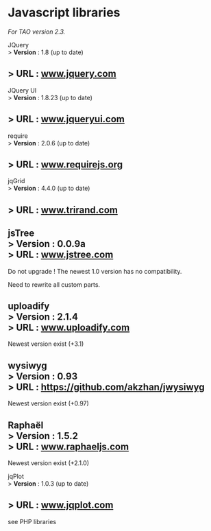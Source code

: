 <!--
parent: 'Documentation for core components'
created_at: '2012-08-22 12:06:06'
updated_at: '2013-02-27 10:56:48'
authors:
    - 'Somsack Sipasseuth'
tags:
    - 'Documentation for core components'
-->

Javascript libraries
====================

*For TAO version 2.3.*

JQuery\
\> **Version** : 1.8 (up to date)

\> **URL** : www.jquery.com
----------------------------------

JQuery UI\
\> **Version** : 1.8.23 (up to date)

\> **URL** : www.jqueryui.com
-------------------------------------

require\
\> **Version** : 2.0.6 (up to date)

\> **URL** : www.requirejs.org
------------------------------------

jqGrid\
\> **Version** : 4.4.0 (up to date)

\> **URL** : www.trirand.com
------------------------------------

jsTree\
\> **Version** : 0.0.9a\
\> **URL** : www.jstree.com
---------------------------

Do not upgrade ! The newest 1.0 version has no compatibility.

Need to rewrite all custom parts.

uploadify\
\> **Version** : 2.1.4\
\> **URL** : www.uploadify.com
------------------------------

Newest version exist (+3.1)

wysiwyg\
\> **Version** : 0.93\
\> **URL** : https://github.com/akzhan/jwysiwyg
-----------------------------------------------

Newest version exist (+0.97)

Raphaël\
\> **Version** : 1.5.2\
\> **URL** : www.raphaeljs.com
------------------------------

Newest version exist (+2.1.0)

jqPlot\
\> **Version** : 1.0.3 (up to date)

\> **URL** : www.jqplot.com
------------------------------------

see PHP libraries


